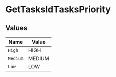 # GetTasksIdTasksPriority


## Values

| Name     | Value    |
| -------- | -------- |
| `High`   | HIGH     |
| `Medium` | MEDIUM   |
| `Low`    | LOW      |